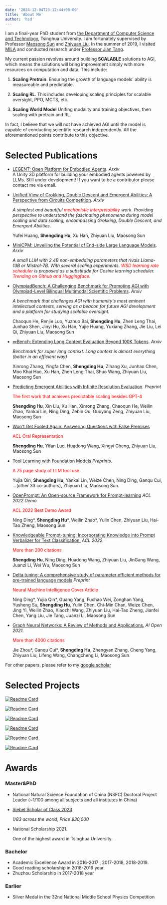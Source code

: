 ```yaml
---
date: '2024-12-04T23:12:44+08:00'
title: 'About Me'
author: 'hsd'
---
```



I am a final-year PhD student from [the Department of Computer Science and Technology](http://www.cs.tsinghua.edu.cn/), Tsinghua University. I am fortunately supervised by Professor [Maosong Sun](https://www.cs.tsinghua.edu.cn/csen/info/1180/4033.htm) and  [Zhiyuan Liu](http://nlp.csai.tsinghua.edu.cn/~lzy/). In the summer of 2019, I visited [MILA](https://mila.quebec/en/) and conducted research under [Professor Jian Tang](https://jian-tang.com).  

My current passion revolves around building **SCALABLE** solutions to AGI, which means the solutions will bring improvement simply with more resources on computation and data. This include:

1. **Scaling Pretrain**. Ensuring the growth of language models' ability is measureable and predictable.
  
2. **Scaling RL**. This includes developing scaling principles for scalable oversight, PPO, MCTS, etc. 
  
3. **Scaling World Model**  Unifing modality and training objectives, then scaling with pretrain and RL. 
   

In fact, I believe that we will not have achieved AGI until the model is capable of conducting scientific research independently. All the aforementioned points contribute to this objective.


<!-- The nature of intelligence always interests me. Currently I think it might take the form:

 $$I := - \int_{\mathcal{P}} E_0 \frac{\mathrm{d}E}{E}$$

where $I$ is the amount of intelligence, $E$ is information entropy, $E_0$ is the information entropy before applying intelligence, and $\mathcal{P}$ is the joint probability of the information over the world. Note that this definition is only used to express a belief that is neither rigorous nor verified. -->
<!-- more thoughts are needed here. -->


# Selected Publications


* [LEGENT: Open Platform for Embodied Agents](https://arxiv.org/abs/2404.18243). *Arxiv*  
  A Unity 3D platform for building your embodied agents powered by LLMs. Still under development! If you want to be a contributor please contact me via email.


* [Unified View of Grokking, Double Descent and Emergent Abilities: A Perspective from Circuits Competition](https://arxiv.org/abs/2402.15175). *Arxiv*  
  
  <i>A simplest and beautiful <span style="color: red;">mechanistic interpretability</span> work. Providing perspective to understand the fascinating phenomena during model scaling and data scaling, encompassing Grokking, Double Descent, and Emergent Abilities.</i>
  
  Yufei Huang, **Shengding Hu**, Xu Han, Zhiyuan Liu, Maosong Sun

* [MiniCPM: Unveiling the Potential of End-side Large Language Models](https://arxiv.org/abs/2404.06395). *Arxiv*  
  
  <i>A small LLM with 2.4B non-embedding parameters that rivals Llama-13B or Mistral-7B. With several scaling experiments. <span style="color: red;">WSD learning rate scheduler</span> is proposed as a substitude for Cosine learning scheduler. <span style="color: red;">Trending on Github and Huggingface.</span> </i>

* [OlympiadBench: A Challenging Benchmark for Promoting AGI with Olympiad-Level Bilingual Multimodal Scientific Problems](https://arxiv.org/abs/2402.14008). *Arxiv*  
  
  <i>A benchmark that challenges AGI with humanity's most eminent intellectual contests, serving as a beacon for future AGI development and a platform for studying scalable oversight. </i>

  Chaoqun He, Renjie Luo, Yuzhuo Bai, **Shengding Hu**, Zhen Leng Thai, Junhao Shen, Jinyi Hu, Xu Han, Yujie Huang, Yuxiang Zhang, Jie Liu, Lei Qi, Zhiyuan Liu, Maosong Sun

* [∞Bench: Extending Long Context Evaluation Beyond 100K Tokens](https://arxiv.org/abs/2402.14008). *Arxiv*  
  
  <i>Benchmark for super long context. Long context is almost everything (better in an efficient way)</i>

  Xinrong Zhang, Yingfa Chen, **Shengding Hu**, Zihang Xu, Junhao Chen, Moo Khai Hao, Xu Han, Zhen Leng Thai, Shuo Wang, Zhiyuan Liu, Maosong Sun


* [Predicting Emergent Abilities with Infinite Resolution Evaluation](https://arxiv.org/abs/2310.03262). *Preprint*  
  
  <span style="color: red;">The first work that achieves predictable scaling besides GPT-4</span>
  
  **Shengding Hu**, Xin Liu, Xu Han, Xinrong Zhang, Chaoqun He, Weilin Zhao, Yankai Lin, Ning Ding, Zebin Ou, Guoyang Zeng, Zhiyuan Liu, Maosong Sun
  
* [Won't Get Fooled Again: Answering Questions with False Premises](https://arxiv.org/pdf/2307.02394)  
  
  <span style="color: red;">ACL Oral Representation</span>
  
  **Shengding Hu**, Yifan Luo, Huadong Wang, Xingyi Cheng, Zhiyuan Liu, Maosong Sun


* [Tool Learning with Foundation Models](https://arxiv.org/abs/2304.08354) *Preprints*.

  <span style="color: red;">A 75 page study of LLM tool use. </span>

  Yujia Qin, **Shengding Hu**, Yankai Lin, Weize Chen, Ning Ding, Ganqu Cui, ...(other 33 co-authors), Zhiyuan Liu, Maosong Sun.


* [OpenPrompt: An Open-source Framework for Prompt-learning](https://arxiv.org/abs/2111.01998) *ACL 2022 Demo*  
  
  <span style="color: red;">ACL 2022 Best Demo Award</span>
  
  Ning Ding\*, **Shengding Hu**\*, Weilin Zhao\*, Yulin Chen, Zhiyuan Liu, Hai-Tao Zheng, Maosong Sun


* [Knowledgeable Prompt-tuning: Incorporating Knowledge into Prompt Verbalizer for Text Classification.](https://arxiv.org/abs/2108.02035) *ACL 2022.* 
  
  <span style="color: red;">More than 200 citations</span>
  
  **Shengding Hu**, Ning Ding, Huadong Wang, Zhiyuan Liu, JinGang Wang, Juanzi Li, Wei Wu,  Maosong Sun 


* [Delta tuning: A comprehensive study of parameter efficient methods for pre-trained language models](https://arxiv.org/abs/2203.06904) *Preprint* 
  
  <span style="color: red;">Neural Machine Intelligence Cover Article</span>
  
  Ning Ding\*, Yujia Qin\*, Guang Yang, Fuchao Wei, Zonghan Yang, Yusheng Su, **Shengding Hu**, Yulin Chen, Chi-Min Chan, Weize Chen, Jing Yi, Weilin Zhao, Xiaozhi Wang, Zhiyuan Liu, Hai-Tao Zheng, Jianfei Chen, Yang Liu, Jie Tang, Juanzi Li, Maosong Sun

* [Graph Neural Networks: A Review of Methods and Applications.](https://arxiv.org/abs/1812.08434) *AI Open 2021.* 
  
  <span style="color: red;">More than 4000 citations</span>
  
  Jie Zhou\*, Ganqu Cui\*, **Shengding Hu**, Zhengyan Zhang, Cheng Yang, Zhiyuan Liu, Lifeng Wang, Changcheng Li, Maosong Sun. 

For other papers, please refer to my [google scholar](https://scholar.google.com/citations?user=ZfehPhAAAAAJ&hl=en&oi=ao)

# Selected Projects

[![Readme Card](https://github-readme-stats.vercel.app/api/pin/?username=OpenBMB&repo=MiniCPM)](https://github.com/OpenBMB/MiniCPM) 

[![Readme Card](https://github-readme-stats.vercel.app/api/pin/?username=thunlp&repo=OpenDelta)](https://github.com/thunlp/OpenDelta) 

[![Readme Card](https://github-readme-stats.vercel.app/api/pin/?username=thunlp&repo=OpenPrompt)](https://github.com/thunlp/OpenPrompt)

[![Readme Card](https://github-readme-stats.vercel.app/api/pin/?username=thunlp&repo=PromptPapers)](https://github.com/thunlp/PromptPapers)

[![Readme Card](https://github-readme-stats.vercel.app/api/pin/?username=OpenBMB&repo=InfiniteBench)](https://github.com/OpenBMB/InfiniteBench)

[![Readme Card](https://github-readme-stats.vercel.app/api/pin/?username=OpenBMB&repo=BMPrinciples)](https://github.com/OpenBMB/BMPrinciples)


# Awards

### Master&PhD

  
- National Natural Science Foundation of China (NSFC) Doctoral Project Leader (~1/100 among all subjects and all institutes in China)

- [Siebel Scholar of Class 2023](https://www.businesswire.com/news/home/20220922005006/en/Siebel-Scholars-Foundation-Announces-Class-of-2023) 
  
  *1/83 across the world, Price $30,000* 

- National Scholarship 2021. 

  One of the highest award in Tsinghua University.

### Bachelor
- Academic Excellence Award in 2016-2017 , 2017-2018, 2018-2019.
- Good reading scholarship in 2018-2019 year.
- Zhuzhou Scholarship in 2017-2018 year

### Earlier
- Silver Medal in the 32nd National Middle School Physics Competition
